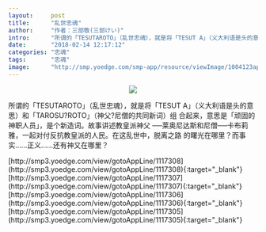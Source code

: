 ```yaml
---
layout:     post
title:      "乱世忠魂"
author:     "作者：三部敬(三部けい)"
intro:      "所谓的「TESUTAROTO」（乱世忠魂），就是将「TESUT A」（义大利语是头的意思）和「TAROSU?ROTO」（神父?尼僧的共同新词）组 合起来，意思是「顽固的神职人员」，是个新造词。故事讲述教皇派神父 ──莱奥尼达斯和尼僧──卡布莉雅，一起对付反抗教皇派的人民。在这乱世中，脱离之路 的曙光在哪里？而事实……正义……还有神又在哪里？"
date:       "2018-02-14 12:17:12"
categories: "忠魂"
tags:       "忠魂"
image:      "http://smp.yoedge.com/smp-app/resource/viewImage/1004123appline.png"
---
```

<div style="text-align: center">
<p><img src="http://smp.yoedge.com/smp-app/resource/viewImage/1004123appline.png"/></p>
</div>
<p class="post-meta">
<span>所谓的「TESUTAROTO」（乱世忠魂），就是将「TESUT A」（义大利语是头的意思）和「TAROSU?ROTO」（神父?尼僧的共同新词）组 合起来，意思是「顽固的神职人员」，是个新造词。故事讲述教皇派神父 ──莱奥尼达斯和尼僧──卡布莉雅，一起对付反抗教皇派的人民。在这乱世中，脱离之路 的曙光在哪里？而事实……正义……还有神又在哪里？</span>
</p>
[http://smp3.yoedge.com/view/gotoAppLine/1117308](http://smp3.yoedge.com/view/gotoAppLine/1117308){:target="_blank"}
[http://smp3.yoedge.com/view/gotoAppLine/1117307](http://smp3.yoedge.com/view/gotoAppLine/1117307){:target="_blank"}
[http://smp3.yoedge.com/view/gotoAppLine/1117306](http://smp3.yoedge.com/view/gotoAppLine/1117306){:target="_blank"}
[http://smp3.yoedge.com/view/gotoAppLine/1117305](http://smp3.yoedge.com/view/gotoAppLine/1117305){:target="_blank"}


